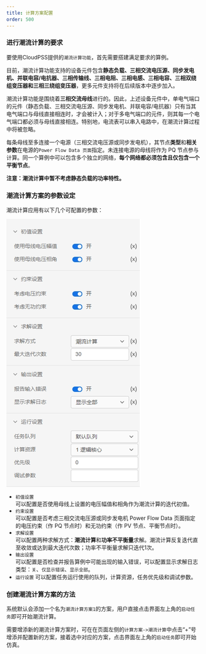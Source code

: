 ```yaml
---
title: 计算方案配置
order: 500
---
```


### 进行潮流计算的要求

要使用CloudPSS提供的`潮流计算功能`，首先需要搭建满足要求的算例。 

目前，潮流计算功能支持的设备元件包含**静态负载、三相交流电压源、同步发电机、并联电容/电抗器、三相传输线、三相电阻、三相电感、三相电容、三相双绕组变压器和三相三绕组变压器**，更多元件支持将在后续版本中逐步加入。

潮流计算功能是围绕着**三相交流母线**进行的。因此，上述设备元件中，单电气端口的元件（静态负载、三相交流电压源、同步发电机、并联电容/电抗器）只有当其电气端口与母线直接相连时，才会被计入；对于多电气端口的元件，则其每一个电气端口都必须与母线直接相连。特别地，电流表可以串入电路中，在潮流计算过程中将被忽略。

每条母线至多连接一个电源（三相交流电压源或同步发电机），其节点**类型**和**相关参数**在电源的`Power Flow Data 页面`指定。未连接电源的母线将作为 PQ 节点参与计算。同一个算例中可以包含多个独立的网络，**每个网络都必须包含且仅包含一个平衡节点**。


**注意：潮流计算中暂不考虑静态负载的功率特性。**


### 潮流计算方案的参数设定

潮流计算应用有以下几个可配置的参数：

![潮流计算参数页面](./潮流计算方案.png "潮流计算参数页面")

+ `初值设置`   
  可以配置是否使用母线上设置的电压幅值和相角作为潮流计算的迭代初值。
+ `约束设置`  
  可以配置是否考虑三相交流电压源或同步发电机 Power Flow Data 页面指定的电压约束（作 PQ 节点时）和无功约束（作 PV 节点、平衡节点时）。
+ `求解设置`    
  可以配置两种求解方式：**潮流计算**和**功率不平衡量**求解。潮流计算反复迭代直至收敛或达到最大迭代次数；功率不平衡量求解只迭代1次。
+ `输出设置`   
  可以配置是否检查并报告算例中可能出现的输入错误，可以配置显示求解日志类型：`关`、`仅显示错误`、`显示全部`。
+ `运行设置` 
  可以配置任务运行使用的队列，计算资源，任务优先级和调试参数。

### 创建潮流计算方案的方法

系统默认会添加一个名为`潮流计算方案1`的方案，用户直接点击界面左上角的`启动任务`即可开始潮流计算。

需要增添新的潮流计算方案时，可在在页面左侧的`计算方案->潮流计算`中点击“+”号增添并配置新的方案，接着选中对应的方案，点击界面左上角的`启动任务`即可开始仿真。